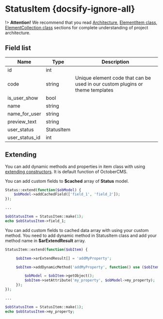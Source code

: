 # StatusItem {docsify-ignore-all}

!> **Attention!**  We recommend that you read [Architecture](architecture/architecture), [ElementItem class](architecture/item-class/item-class.md),
[ElementCollection class](architecture/collection-class/collection-class.md) sections for complete understanding of  project architecture.

## Field list

|  Name | Type | Description |
|-------|------|--------|
|id|int|
|code|string|Unique element code that can be used in our custom plugins or theme templates|
|is_user_show|bool|
|name|string|
|name_for_user|string|
|preview_text|string|
|user_status|StatusItem|
|user_status_id|int|

## Extending

You can add dynamic methods and properties in item class with using [extending constructors](http://octobercms.com/docs/services/behaviors#constructor-extension).
It is default function of OctoberCMS.

You can add custom fields to **$cached** array of **Status** model.
```php
Status::extend(function($obModel) {
    $obModel->addCachedField(['field_1', 'field_2']);
});

...

$obStatusItem = StatusItem::make(1);
echo $obStatusItem->field_1;
```

You can add custom fields to cached data array with using your custom method.
You need to add dynamic method in StatusItem class and add your method name in **$arExtendResult** array.
```php
StatusItem::extend(function($obItem) {

     $obItem->arExtendResult[] = 'addMyProperty';

     $obItem->addDynamicMethod('addMyProperty', function() use ($obItem) {

         $obModel = $obItem->getObject();
         $obItem->setAttribute('my_property', $obModel->my_property);
     });
});

...

$obStatusItem = StatusItem::make(1);
echo $obStatusItem->my_property;
```